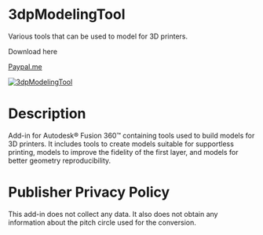 # 3dpModelingTool
Various tools that can be used to model for 3D printers.

Download here

[Paypal.me](https://www.paypal.com/paypalme/geekgear)

[![3dpModelingTool](https://user-images.githubusercontent.com/1283295/218302348-27c2137d-5e71-47f9-84a4-77d2587041e4.png)](https://www.youtube.com/watch?v=_GcUwlgLT3g)

# Description
Add-in for Autodesk® Fusion 360™ containing tools used to build models for 3D printers.
It includes tools to create models suitable for supportless printing, models to improve the fidelity of the first layer, and models for better geometry reproducibility.

# Publisher Privacy Policy
This add-in does not collect any data. It also does not obtain any information about the pitch circle used for the conversion.
